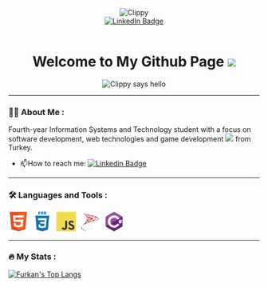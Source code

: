 <div id="header" align="center">
    <img src="https://media2.giphy.com/media/v1.Y2lkPTc5MGI3NjExbHU3am93bzhkaW9zMTU2NWdkcDQzNm9ldnY4cTVrZ2N4OHh0cjB6bCZlcD12MV9pbnRlcm5hbF9naWZfYnlfaWQmY3Q9Zw/jR8yFMATIGVAY9mTZu/giphy.gif"
        alt= "Clippy" width="200" />
    <div id="badges">
        <a href="https://www.linkedin.com/in/furkankaradenizz/">
            <img src="https://img.shields.io/badge/LinkedIn-blue?style=for-the-badge&logo=linkedin&logoColor=white"
                alt="LinkedIn Badge" />
        </a>
        <!--<a href="your-youtube-URL">
            <img src="https://img.shields.io/badge/YouTube-red?style=for-the-badge&logo=youtube&logoColor=white" alt="Youtube Badge"/>
          </a>
          <a href="your-twitter-URL">
            <img src="https://img.shields.io/badge/Twitter-blue?style=for-the-badge&logo=twitter&logoColor=white" alt="Twitter Badge"/>
          </a>
            -->
    </div>
    <img src="https://komarev.com/ghpvc/?username=Suqbs&style=flat-square&color=blue" alt="" />
    <h1>
        Welcome to My Github Page
        <img src="https://media.giphy.com/media/hvRJCLFzcasrR4ia7z/giphy.gif" width="30px" />
    </h1>
</div>
<div align="center">
    <img src="https://media4.giphy.com/media/v1.Y2lkPTc5MGI3NjExYTFkdGZpY2V2dnQxaXY4MjR3dGtxOGYydGw3cHdlOW1xbHR5MnlnMiZlcD12MV9pbnRlcm5hbF9naWZfYnlfaWQmY3Q9Zw/S13KR45aV7l5kJuenU/giphy.gif"
        alt="Clippy says hello" width="400" height="300" />
</div>

---

### :man_technologist: About Me :

Fourth-year Information Systems and Technology student with a focus on software development, web technologies and game development <img src="https://media.giphy.com/media/WUlplcMpOCEmTGBtBW/giphy.gif"
    width="30"> from Turkey.

- :mailbox:How to reach me: [![Linkedin
Badge](https://img.shields.io/badge/LinkedIn-0077B5?style=for-the-badge&logo=linkedin&logoColor=white)](https://www.linkedin.com/in/furkankaradenizz/)

---

### :hammer_and_wrench: Languages and Tools :

<div>
    <img src="https://github.com/devicons/devicon/blob/master/icons/html5/html5-original.svg" title="HTML5" alt="HTML"
        width="40" height="40" />&nbsp;
    <img src="https://github.com/devicons/devicon/blob/master/icons/css3/css3-plain-wordmark.svg" title="CSS3" alt="CSS"
        width="40" height="40" />&nbsp;
    <img src="https://github.com/devicons/devicon/blob/master/icons/javascript/javascript-original.svg"
        title="JavaScript" alt="JavaScript" width="40" height="40" />&nbsp;
    <img src="https://github.com/devicons/devicon/blob/master/icons/microsoftsqlserver/microsoftsqlserver-original.svg"
        title="MSSQL" alt="MSSQL" width="40" height="40" />&nbsp;
    <img src="https://github.com/devicons/devicon/blob/master/icons/csharp/csharp-original.svg" title="CSHARP"
        alt="CSHARP" width="40" height="40" />&nbsp;
</div>

---

### :fire: My Stats :

[![Furkan's Top
Langs](https://github-readme-stats.vercel.app/api/top-langs/?username=Suqbs&layout=compact&theme=vision-friendly-dark)](https://github.com/anuraghazra/github-readme-stats)
